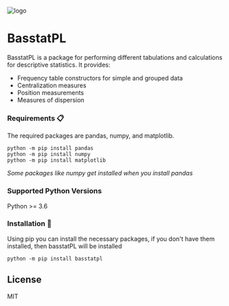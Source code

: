 ![logo](/branding/logo/logo.svg)
# BasstatPL
BasstatPL is a package for performing different tabulations and calculations for descriptive statistics.
It provides:
- Frequency table constructors for simple and grouped data
- Centralization measures
- Position measurements
- Measures of dispersion

### Requirements 📋
The required packages are pandas, numpy, and matplotlib.
```
python -m pip install pandas
python -m pip install numpy
python -m pip install matplotlib
```
_Some packages like numpy get installed when you install pandas_

### Supported Python Versions
Python >= 3.6

### Installation 🔧

Using pip you can install the necessary packages, if you don't have them installed, then basstatPL will be installed
```
python -m pip install basstatpl
```
## License
MIT